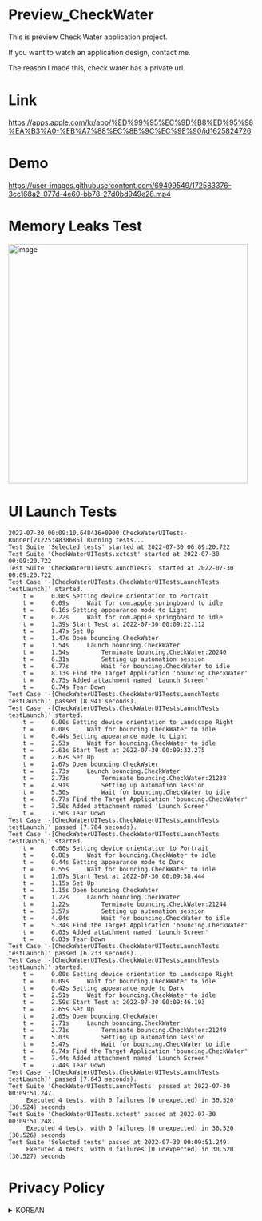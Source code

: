 # Preview_CheckWater
This is preview Check Water application project.

If you want to watch an application design, contact me.

The reason I made this, check water has a private url.

# Link

https://apps.apple.com/kr/app/%ED%99%95%EC%9D%B8%ED%95%98%EA%B3%A0-%EB%A7%88%EC%8B%9C%EC%9E%90/id1625824726


# Demo

https://user-images.githubusercontent.com/69499549/172583376-3cc168a2-077d-4e60-bb78-27d0bd949e28.mp4



# Memory Leaks Test

<img width="479" alt="image" src="https://user-images.githubusercontent.com/69499549/180960926-2b35dfc1-25f7-402a-9d74-40f31f12922f.png">

# UI Launch Tests

```
2022-07-30 00:09:10.648416+0900 CheckWaterUITests-Runner[21225:4838685] Running tests...
Test Suite 'Selected tests' started at 2022-07-30 00:09:20.722
Test Suite 'CheckWaterUITests.xctest' started at 2022-07-30 00:09:20.722
Test Suite 'CheckWaterUITestsLaunchTests' started at 2022-07-30 00:09:20.722
Test Case '-[CheckWaterUITests.CheckWaterUITestsLaunchTests testLaunch]' started.
    t =     0.00s Setting device orientation to Portrait
    t =     0.09s     Wait for com.apple.springboard to idle
    t =     0.16s Setting appearance mode to Light
    t =     0.22s     Wait for com.apple.springboard to idle
    t =     1.39s Start Test at 2022-07-30 00:09:22.112
    t =     1.47s Set Up
    t =     1.47s Open bouncing.CheckWater
    t =     1.54s     Launch bouncing.CheckWater
    t =     1.54s         Terminate bouncing.CheckWater:20240
    t =     6.31s         Setting up automation session
    t =     6.77s         Wait for bouncing.CheckWater to idle
    t =     8.13s Find the Target Application 'bouncing.CheckWater'
    t =     8.73s Added attachment named 'Launch Screen'
    t =     8.74s Tear Down
Test Case '-[CheckWaterUITests.CheckWaterUITestsLaunchTests testLaunch]' passed (8.941 seconds).
Test Case '-[CheckWaterUITests.CheckWaterUITestsLaunchTests testLaunch]' started.
    t =     0.00s Setting device orientation to Landscape Right
    t =     0.08s     Wait for bouncing.CheckWater to idle
    t =     0.44s Setting appearance mode to Light
    t =     2.53s     Wait for bouncing.CheckWater to idle
    t =     2.61s Start Test at 2022-07-30 00:09:32.275
    t =     2.67s Set Up
    t =     2.67s Open bouncing.CheckWater
    t =     2.73s     Launch bouncing.CheckWater
    t =     2.73s         Terminate bouncing.CheckWater:21238
    t =     4.91s         Setting up automation session
    t =     5.50s         Wait for bouncing.CheckWater to idle
    t =     6.77s Find the Target Application 'bouncing.CheckWater'
    t =     7.50s Added attachment named 'Launch Screen'
    t =     7.50s Tear Down
Test Case '-[CheckWaterUITests.CheckWaterUITestsLaunchTests testLaunch]' passed (7.704 seconds).
Test Case '-[CheckWaterUITests.CheckWaterUITestsLaunchTests testLaunch]' started.
    t =     0.00s Setting device orientation to Portrait
    t =     0.08s     Wait for bouncing.CheckWater to idle
    t =     0.44s Setting appearance mode to Dark
    t =     0.55s     Wait for bouncing.CheckWater to idle
    t =     1.07s Start Test at 2022-07-30 00:09:38.444
    t =     1.15s Set Up
    t =     1.15s Open bouncing.CheckWater
    t =     1.22s     Launch bouncing.CheckWater
    t =     1.22s         Terminate bouncing.CheckWater:21244
    t =     3.57s         Setting up automation session
    t =     4.04s         Wait for bouncing.CheckWater to idle
    t =     5.34s Find the Target Application 'bouncing.CheckWater'
    t =     6.03s Added attachment named 'Launch Screen'
    t =     6.03s Tear Down
Test Case '-[CheckWaterUITests.CheckWaterUITestsLaunchTests testLaunch]' passed (6.233 seconds).
Test Case '-[CheckWaterUITests.CheckWaterUITestsLaunchTests testLaunch]' started.
    t =     0.00s Setting device orientation to Landscape Right
    t =     0.09s     Wait for bouncing.CheckWater to idle
    t =     0.42s Setting appearance mode to Dark
    t =     2.51s     Wait for bouncing.CheckWater to idle
    t =     2.59s Start Test at 2022-07-30 00:09:46.193
    t =     2.65s Set Up
    t =     2.65s Open bouncing.CheckWater
    t =     2.71s     Launch bouncing.CheckWater
    t =     2.71s         Terminate bouncing.CheckWater:21249
    t =     5.03s         Setting up automation session
    t =     5.47s         Wait for bouncing.CheckWater to idle
    t =     6.74s Find the Target Application 'bouncing.CheckWater'
    t =     7.44s Added attachment named 'Launch Screen'
    t =     7.44s Tear Down
Test Case '-[CheckWaterUITests.CheckWaterUITestsLaunchTests testLaunch]' passed (7.643 seconds).
Test Suite 'CheckWaterUITestsLaunchTests' passed at 2022-07-30 00:09:51.247.
	 Executed 4 tests, with 0 failures (0 unexpected) in 30.520 (30.524) seconds
Test Suite 'CheckWaterUITests.xctest' passed at 2022-07-30 00:09:51.248.
	 Executed 4 tests, with 0 failures (0 unexpected) in 30.520 (30.526) seconds
Test Suite 'Selected tests' passed at 2022-07-30 00:09:51.249.
	 Executed 4 tests, with 0 failures (0 unexpected) in 30.520 (30.527) seconds

```

# Privacy Policy

<details><summary>KOREAN</summary>
<p>
< Hyunjun Shin >('https://github.com/greenthings/Preview_CheckWater'이하 'https://github.com/greenthings')은(는) 「개인정보 보호법」 제30조에 따라 정보주체의 개인정보를 보호하고 이와 관련한 고충을 신속하고 원활하게 처리할 수 있도록 하기 위하여 다음과 같이 개인정보 처리방침을 수립·공개합니다.

○ 이 개인정보처리방침은 2022년 1월 1부터 적용됩니다.


제1조(개인정보의 처리 목적)

< Hyunjun Shin >('https://github.com/greenthings/Preview_CheckWater'이하 'https://github.com/greenthings')은(는) 다음의 목적을 위하여 개인정보를 처리합니다. 처리하고 있는 개인정보는 다음의 목적 이외의 용도로는 이용되지 않으며 이용 목적이 변경되는 경우에는 「개인정보 보호법」 제18조에 따라 별도의 동의를 받는 등 필요한 조치를 이행할 예정입니다.

6. 기타

필수 제공 등을 목적으로 개인정보를 처리합니다.



제2조(개인정보의 처리 및 보유 기간)

① < Hyunjun Shin >은(는) 법령에 따른 개인정보 보유·이용기간 또는 정보주체로부터 개인정보를 수집 시에 동의받은 개인정보 보유·이용기간 내에서 개인정보를 처리·보유합니다.

② 각각의 개인정보 처리 및 보유 기간은 다음과 같습니다.



제3조(처리하는 개인정보의 항목)

① < Hyunjun Shin >은(는) 다음의 개인정보 항목을 처리하고 있습니다.



제4조(개인정보의 파기절차 및 파기방법)


① < Hyunjun Shin > 은(는) 개인정보 보유기간의 경과, 처리목적 달성 등 개인정보가 불필요하게 되었을 때에는 지체없이 해당 개인정보를 파기합니다.

② 정보주체로부터 동의받은 개인정보 보유기간이 경과하거나 처리목적이 달성되었음에도 불구하고 다른 법령에 따라 개인정보를 계속 보존하여야 하는 경우에는, 해당 개인정보를 별도의 데이터베이스(DB)로 옮기거나 보관장소를 달리하여 보존합니다.
1. 법령 근거 :
2. 보존하는 개인정보 항목 : 계좌정보, 거래날짜

③ 개인정보 파기의 절차 및 방법은 다음과 같습니다.
1. 파기절차
< Hyunjun Shin > 은(는) 파기 사유가 발생한 개인정보를 선정하고, < Hyunjun Shin > 의 개인정보 보호책임자의 승인을 받아 개인정보를 파기합니다.



제5조(정보주체와 법정대리인의 권리·의무 및 그 행사방법에 관한 사항)



① 정보주체는 Hyunjun Shin에 대해 언제든지 개인정보 열람·정정·삭제·처리정지 요구 등의 권리를 행사할 수 있습니다.

② 제1항에 따른 권리 행사는Hyunjun Shin에 대해 「개인정보 보호법」 시행령 제41조제1항에 따라 서면, 전자우편, 모사전송(FAX) 등을 통하여 하실 수 있으며 Hyunjun Shin은(는) 이에 대해 지체 없이 조치하겠습니다.

③ 제1항에 따른 권리 행사는 정보주체의 법정대리인이나 위임을 받은 자 등 대리인을 통하여 하실 수 있습니다.이 경우 “개인정보 처리 방법에 관한 고시(제2020-7호)” 별지 제11호 서식에 따른 위임장을 제출하셔야 합니다.

④ 개인정보 열람 및 처리정지 요구는 「개인정보 보호법」 제35조 제4항, 제37조 제2항에 의하여 정보주체의 권리가 제한 될 수 있습니다.

⑤ 개인정보의 정정 및 삭제 요구는 다른 법령에서 그 개인정보가 수집 대상으로 명시되어 있는 경우에는 그 삭제를 요구할 수 없습니다.

⑥ Hyunjun Shin은(는) 정보주체 권리에 따른 열람의 요구, 정정·삭제의 요구, 처리정지의 요구 시 열람 등 요구를 한 자가 본인이거나 정당한 대리인인지를 확인합니다.



제6조(개인정보의 안전성 확보조치에 관한 사항)

< Hyunjun Shin >은(는) 개인정보의 안전성 확보를 위해 다음과 같은 조치를 취하고 있습니다.

1. 내부관리계획의 수립 및 시행
개인정보의 안전한 처리를 위하여 내부관리계획을 수립하고 시행하고 있습니다.




제7조(개인정보를 자동으로 수집하는 장치의 설치·운영 및 그 거부에 관한 사항)



Hyunjun Shin 은(는) 정보주체의 이용정보를 저장하고 수시로 불러오는 ‘쿠키(cookie)’를 사용하지 않습니다.

제8조 (개인정보 보호책임자에 관한 사항)

① Hyunjun Shin 은(는) 개인정보 처리에 관한 업무를 총괄해서 책임지고, 개인정보 처리와 관련한 정보주체의 불만처리 및 피해구제 등을 위하여 아래와 같이 개인정보 보호책임자를 지정하고 있습니다.

▶ 개인정보 보호책임자
성명 :Hyunjun Shin
직책 :책임자
직급 :책임자
연락처 :0, 0, 0
※ 개인정보 보호 담당부서로 연결됩니다.

▶ 개인정보 보호 담당부서
부서명 :
담당자 :
연락처 :, ,
② 정보주체께서는 Hyunjun Shin 의 서비스(또는 사업)을 이용하시면서 발생한 모든 개인정보 보호 관련 문의, 불만처리, 피해구제 등에 관한 사항을 개인정보 보호책임자 및 담당부서로 문의하실 수 있습니다. Hyunjun Shin 은(는) 정보주체의 문의에 대해 지체 없이 답변 및 처리해드릴 것입니다.

제9조(개인정보의 열람청구를 접수·처리하는 부서)
정보주체는 ｢개인정보 보호법｣ 제35조에 따른 개인정보의 열람 청구를 아래의 부서에 할 수 있습니다.
< Hyunjun Shin >은(는) 정보주체의 개인정보 열람청구가 신속하게 처리되도록 노력하겠습니다.

▶ 개인정보 열람청구 접수·처리 부서
부서명 :
담당자 :
연락처 : , ,


제10조(정보주체의 권익침해에 대한 구제방법)



정보주체는 개인정보침해로 인한 구제를 받기 위하여 개인정보분쟁조정위원회, 한국인터넷진흥원 개인정보침해신고센터 등에 분쟁해결이나 상담 등을 신청할 수 있습니다. 이 밖에 기타 개인정보침해의 신고, 상담에 대하여는 아래의 기관에 문의하시기 바랍니다.

1. 개인정보분쟁조정위원회 : (국번없이) 1833-6972 (www.kopico.go.kr)
2. 개인정보침해신고센터 : (국번없이) 118 (privacy.kisa.or.kr)
3. 대검찰청 : (국번없이) 1301 (www.spo.go.kr)
4. 경찰청 : (국번없이) 182 (ecrm.cyber.go.kr)

「개인정보보호법」제35조(개인정보의 열람), 제36조(개인정보의 정정·삭제), 제37조(개인정보의 처리정지 등)의 규정에 의한 요구에 대 하여 공공기관의 장이 행한 처분 또는 부작위로 인하여 권리 또는 이익의 침해를 받은 자는 행정심판법이 정하는 바에 따라 행정심판을 청구할 수 있습니다.

※ 행정심판에 대해 자세한 사항은 중앙행정심판위원회(www.simpan.go.kr) 홈페이지를 참고하시기 바랍니다.

제11조(개인정보 처리방침 변경)


① 이 개인정보처리방침은 2022년 1월 1부터 적용됩니다.

② 이전의 개인정보 처리방침은 아래에서 확인하실 수 있습니다.

예시 ) - 20XX. X. X ~ 20XX. X. X 적용 (클릭)

예시 ) - 20XX. X. X ~ 20XX. X. X 적용 (클릭)

예시 ) - 20XX. X. X ~ 20XX. X. X 적용 (클릭)
</p>
</details>
